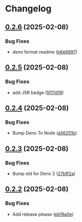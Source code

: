# Changelog

## [0.2.6](https://github.com/LeviSchuck/tiny-encodings/compare/v0.2.5...v0.2.6) (2025-02-08)


### Bug Fixes

* deno format readme ([b6e6997](https://github.com/LeviSchuck/tiny-encodings/commit/b6e699775942c596509efaea01f556dcb025c958))

## [0.2.5](https://github.com/LeviSchuck/tiny-encodings/compare/v0.2.4...v0.2.5) (2025-02-08)


### Bug Fixes

* add JSR badge ([5f17d19](https://github.com/LeviSchuck/tiny-encodings/commit/5f17d195aeee9a9e6ffc34c7a4358b6a8e3038a6))

## [0.2.4](https://github.com/LeviSchuck/tiny-encodings/compare/v0.2.3...v0.2.4) (2025-02-08)


### Bug Fixes

* Bump Deno To Node ([a56251b](https://github.com/LeviSchuck/tiny-encodings/commit/a56251bac778ba644e91d0ffed21d76dbd03663f))

## [0.2.3](https://github.com/LeviSchuck/tiny-encodings/compare/v0.2.2...v0.2.3) (2025-02-08)


### Bug Fixes

* Bump std for Deno 2 ([27bff2a](https://github.com/LeviSchuck/tiny-encodings/commit/27bff2a6aa297a064e6559dd390d5bdac4dc78b8))

## [0.2.2](https://github.com/LeviSchuck/tiny-encodings/compare/0.2.1...v0.2.2) (2025-02-08)


### Bug Fixes

* Add release please ([eb19a0e](https://github.com/LeviSchuck/tiny-encodings/commit/eb19a0ee12c7bcdf0dba1c6e8d1b23cd54e8f008))

